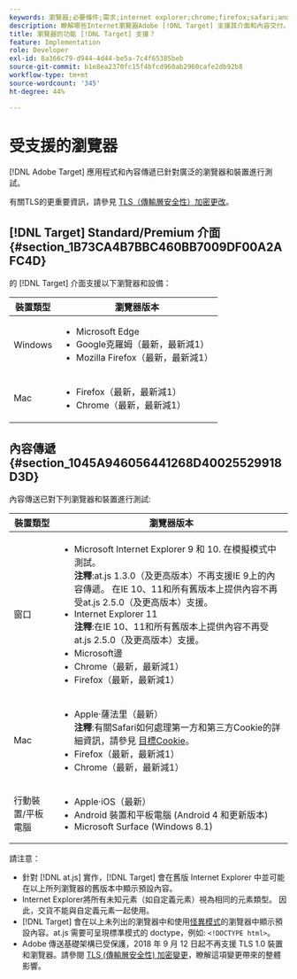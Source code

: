 ```yaml
---
keywords: 瀏覽器;必要條件;需求;internet explorer;chrome;firefox;safari;android;surface
description: 瞭解哪些Internet瀏覽器Adobe [!DNL Target] 支援其介面和內容交付。
title: 瀏覽器的功能 [!DNL Target] 支援？
feature: Implementation
role: Developer
exl-id: 8a366c79-d944-4d44-be5a-7c4f65385beb
source-git-commit: b1e8ea2370fc15f4bfcd960ab2960cafe2db92b8
workflow-type: tm+mt
source-wordcount: '345'
ht-degree: 44%

---
```


# 受支援的瀏覽器

[!DNL Adobe Target] 應用程式和內容傳遞已針對廣泛的瀏覽器和裝置進行測試。

有關TLS的更重要資訊，請參見 [TLS（傳輸層安全性）加密更改](https://developer.adobe.com/target/before-implement/tls-transport-layer-security-encryption/)。

## [!DNL Target] Standard/Premium 介面 {#section_1B73CA4B7BBC460BB7009DF00A2AFC4D}

的 [!DNL Target] 介面支援以下瀏覽器和設備：

| 裝置類型 | 瀏覽器版本 |
|--- |--- |
| Windows | <ul><li>Microsoft Edge</li><li>Google克羅姆（最新，最新減1）</li><li>Mozilla Firefox（最新，最新減1）</li></ul> |
| Mac | <ul><li>Firefox（最新，最新減1）</li><li>Chrome（最新，最新減1）</li></ul> |

## 內容傳遞 {#section_1045A946056441268D40025529918D3D}

內容傳送已對下列瀏覽器和裝置進行測試:

| 裝置類型 | 瀏覽器版本 |
|--- |--- |
| 窗口 | <ul><li>Microsoft Internet Explorer 9 和 10. 在模擬模式中測試。<br>**注釋**:at.js 1.3.0（及更高版本）不再支援IE 9上的內容傳遞。 在IE 10、11和所有舊版本上提供內容不再受at.js 2.5.0（及更高版本）支援。</li><li>Internet Explorer 11 <br>**注釋**:在IE 10、11和所有舊版本上提供內容不再受at.js 2.5.0（及更高版本）支援。</li><li>Microsoft邊</li><li>Chrome（最新，最新減1）</li><li>Firefox（最新，最新減1）</li></ul> |
| Mac | <ul><li>Apple·薩法里（最新）<br>**注釋**:有關Safari如何處理第一方和第三方Cookie的詳細資訊，請參見 [目標Cookie](https://developer.adobe.com/target/before-implement/privacy/cookie-behavior/)。</li><li>Firefox（最新，最新減1）</li><li>Chrome（最新，最新減1）</li></ul> |
| 行動裝置/平板電腦 | <ul><li>Apple·iOS（最新）</li><li>Android 裝置和平板電腦 (Android 4 和更新版本)</li><li>Microsoft Surface (Windows 8.1)</li></ul> |

請注意：

* 針對 [!DNL at.js] 實作，[!DNL Target] 會在舊版 Internet Explorer 中並可能在以上所列瀏覽器的舊版本中顯示預設內容。
* Internet Explorer將所有未知元素（如自定義元素）視為相同的元素類型。 因此，交貨不能與自定義元素一起使用。
* [!DNL Target] 會在以上未列出的瀏覽器中和使用[怪異模式](https://en.wikipedia.org/wiki/Quirks_mode)的瀏覽器中顯示預設內容。at.js 需要可呈現標準模式的 doctype，例如: `<!DOCTYPE html>`。
* Adobe 傳送基礎架構已受保護，2018 年 9 月 12 日起不再支援 TLS 1.0 裝置和瀏覽器。請參閱 [TLS (傳輸層安全性) 加密變更](https://developer.adobe.com/target/before-implement/tls-transport-layer-security-encryption/)，瞭解這項變更帶來的整體影響。
